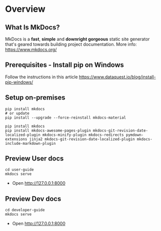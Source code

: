 # Overview

## What Is MkDocs?

MkDocs is a **fast**, **simple** and **downright gorgeous** static site generator that's geared towards building project documentation.
More info: https://www.mkdocs.org/


## Prerequisites - Install pip on Windows
Follow the instructions in this article
https://www.dataquest.io/blog/install-pip-windows/

## Setup on-premises

```
pip install mkdocs
# or update
pip install --upgrade --force-reinstall mkdocs-material
```

```
pip install mkdocs
pip install mkdocs-awesome-pages-plugin mkdocs-git-revision-date-localized-plugin mkdocs-minify-plugin mkdocs-redirects pymdown-extensions jinja2 mkdocs-git-revision-date-localized-plugin mkdocs-include-markdown-plugin
```

## Preview User docs
```
cd user-guide
mkdocs serve
```
- Open http://127.0.0.1:8000
## Preview Dev docs
```
cd developer-guide
mkdocs serve
```
- Open http://127.0.0.1:8000
